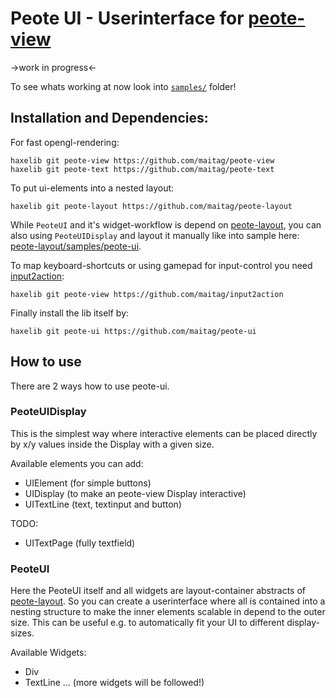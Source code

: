 # Peote UI - Userinterface for [peote-view](https://github.com/maitag/peote-view)

->work in progress<-

To see whats working at now look into [`samples/`](https://github.com/maitag/peote-ui/tree/master/samples) folder!


## Installation and Dependencies:

For fast opengl-rendering:
```
haxelib git peote-view https://github.com/maitag/peote-view
haxelib git peote-text https://github.com/maitag/peote-text
```


To put ui-elements into a nested layout:
```
haxelib git peote-layout https://github.com/maitag/peote-layout
```
While `PeoteUI` and it's widget-workflow is depend on [peote-layout](https://github.com/maitag/peote-layout),
you can also using `PeoteUIDisplay` and layout it manually like into sample here: [peote-layout/samples/peote-ui](https://github.com/maitag/peote-layout/tree/main/samples/peote-ui).


To map keyboard-shortcuts or using gamepad for input-control you need [input2action](https://github.com/maitag/input2action):
```
haxelib git peote-view https://github.com/maitag/input2action
```


Finally install the lib itself by:
```
haxelib git peote-ui https://github.com/maitag/peote-ui
```


## How to use

There are 2 ways how to use peote-ui.

### PeoteUIDisplay

This is the simplest way where interactive elements can be placed 
directly by x/y values inside the Display with a given size.

Available elements you can add:
- UIElement (for simple buttons)
- UIDisplay (to make an peote-view Display interactive)
- UITextLine<FontStyle> (text, textinput and button)

TODO:
- UITextPage<FontStyle>  (fully textfield)


### PeoteUI 

Here the PeoteUI itself and all widgets are layout-container abstracts of [peote-layout](https://github.com/maitag/peote-layout).
So you can create a userinterface where all is contained into a nesting structure to make the inner elements scalable
in depend to the outer size. This can be useful e.g. to automatically fit your UI to different display-sizes.

Available Widgets:
- Div
- TextLine
...
(more widgets will be followed!)